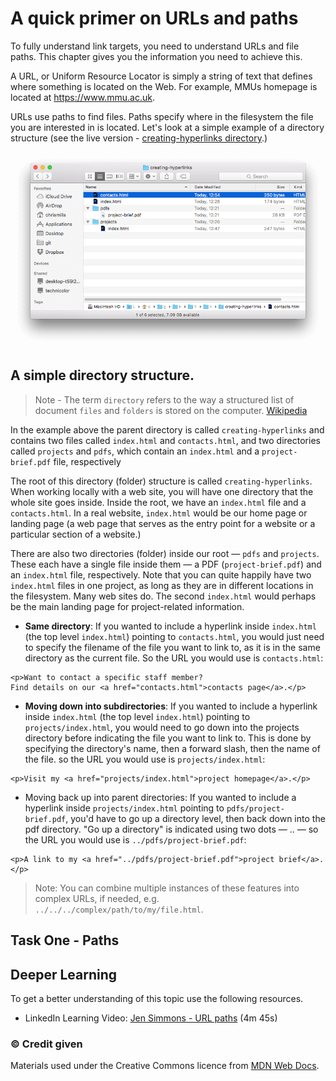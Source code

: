# A quick primer on URLs and paths

To fully understand link targets, you need to understand URLs and file paths. This chapter gives you the information you need to achieve this.

A URL, or Uniform Resource Locator is simply a string of text that defines where something is located on the Web. For example, MMUs homepage is located at https://www.mmu.ac.uk.

URLs use paths to find files. Paths specify where in the filesystem the file you are interested in is located. Let's look at a simple example of a directory structure (see the live version - <a href="https://github.com/mdn/learning-area/tree/master/html/introduction-to-html/creating-hyperlinks">creating-hyperlinks directory</a>.)

<img src="media/simple-directory.png" alt="File and folder illustration">

## A simple directory structure.

> Note - The term `directory` refers to the way a structured list of document `files` and `folders` is stored on the computer. [Wikipedia](https://en.wikipedia.org/wiki/Directory_(computing))

In the example above the parent directory is called `creating-hyperlinks` and contains two files called `index.html` and `contacts.html`, and two directories called `projects` and `pdfs`, which contain an `index.html` and a `project-brief.pdf` file, respectively

The root of this directory (folder) structure is called `creating-hyperlinks`. When working locally with a web site, you will have one directory that the whole site goes inside. Inside the root, we have an `index.html` file and a `contacts.html`. In a real website, `index.html` would be our home page or landing page (a web page that serves as the entry point for a website or a particular section of a website.)

There are also two directories (folder) inside our root — `pdfs` and `projects`. These each have a single file inside them — a PDF (`project-brief.pdf`) and an ```index.html``` file, respectively. Note that you can quite happily have two ``index.html`` files in one project, as long as they are in different locations in the filesystem. Many web sites do. The second `index.html` would perhaps be the main landing page for project-related information.

- **Same directory**: If you wanted to include a hyperlink inside `index.html` (the top level `index.html`) pointing to `contacts.html`, you would just need to specify the filename of the file you want to link to, as it is in the same directory as the current file. So the URL you would use is `contacts.html`:

```
<p>Want to contact a specific staff member?
Find details on our <a href="contacts.html">contacts page</a>.</p>
```

- **Moving down into subdirectories**: If you wanted to include a hyperlink inside `index.html` (the top level `index.html`) pointing to `projects/index.html`, you would need to go down into the projects directory before indicating the file you want to link to. This is done by specifying the directory's name, then a forward slash, then the name of the file. so the URL you would use is `projects/index.html`:

```
<p>Visit my <a href="projects/index.html">project homepage</a>.</p>
```

- Moving back up into parent directories: If you wanted to include a hyperlink inside `projects/index.html` pointing to `pdfs/project-brief.pdf`, you'd have to go up a directory level, then back down into the pdf directory. "Go up a directory" is indicated using two dots — .. — so the URL you would use is `../pdfs/project-brief.pdf`:

```
<p>A link to my <a href="../pdfs/project-brief.pdf">project brief</a>.</p>
```

> Note: You can combine multiple instances of these features into complex URLs, if needed, e.g. `../../../complex/path/to/my/file.html`.


## Task One - Paths




<h2 class="deep">Deeper Learning</h2>

To get a better understanding of this topic use the following resources.

- LinkedIn Learning Video: [Jen Simmons - URL paths](https://www.linkedin.com/learning/html-essential-training-4/url-paths?u=36102708) (4m 45s)


### &copy; Credit given

Materials used under the Creative Commons licence from [MDN Web Docs](https://developer.mozilla.org/en-US/docs/Web/HTML).